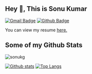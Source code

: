 ## Hey 👋, This is Sonu Kumar
[![Gmail Badge](https://img.shields.io/badge/-sonukg97@gmail.com-c14438?style=flat&logo=Gmail&logoColor=white&link=mailto:sonukg97@gmail.com)](mailto:sonukg97@gmail.com) [![Github Badge](https://img.shields.io/badge/-sonukg-grey?style=flat&logo=github&logoColor=white&link=https://github.com/sonukg/)](https://www.github.com/sonukg/) <p align='left'> You can view my resume <a href='https://drive.google.com/file/d/19aszWJLVNo6bWsHX8ulEdmsZYpjMn_zt/view?usp=sharing' target=_blank><u>here</u>.</a></p>
## Some of my Github Stats
<p align=left> <img src=https://komarev.com/ghpvc/?username=sonukg alt=sonukg /> </p>

[![Github stats](https://github-readme-stats.vercel.app/api?username=sonukg&show_icons=true&include_all_commits=true)](https://github.com/sonukg/github-readme-stats)
[![Top Langs](https://github-readme-stats.vercel.app/api/top-langs/?username=sonukg&layout=compact)](https://github.com/sonukg/github-readme-stats)
